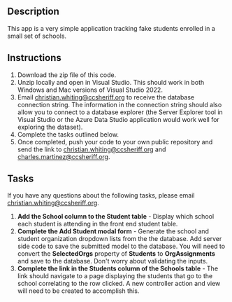 
## Description
This app is a very simple application tracking fake students enrolled in a small set of schools.

## Instructions
1. Download the zip file of this code. 
2. Unzip locally and open in Visual Studio. This should work in both Windows and Mac versions of Visual Studio 2022.
3. Email christian.whiting@ccsheriff.org to receive the database connection string. The information in the connection string should also allow you to connect to a database explorer (the Server Explorer tool in Visual Studio or the Azure Data Studio application would work well for exploring the dataset).
4. Complete the tasks outlined below. 
5. Once completed, push your code to your own public repository and send the link to christian.whiting@ccsheriff.org and charles.martinez@ccsheriff.org.



## Tasks 
If you have any questions about the following tasks, please email christian.whiting@ccsheriff.org.

1. **Add the School column to the Student table** - Display which school each student is attending in the front end student table. 
2. **Complete the Add Student modal form** - Generate the school and student organization dropdown lists from the the database. Add server side code to save the submitted model to the database. You will need to convert the **SelectedOrgs** property of  **Students** to **OrgAssignments** and save to the database. Don't worry about validating the inputs.  
3. **Complete the link in the Students column of the Schools table** - The link should navigate to a page displaying the students that go to the school correlating to the row clicked. A new controller action and view will need to be created to accomplish this. 
